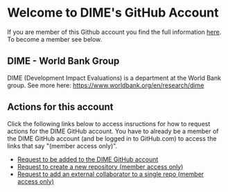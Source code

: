 # Welcome to DIME's GitHub Account

If you are member of this Github account you find the full information [here](https://github.com/dime-worldbank/dime-account-admin-private). To become a member see below.

## DIME - World Bank Group

DIME (Development Impact Evaluations) is a department at the World Bank group. See more here: https://www.worldbank.org/en/research/dime

## Actions for this account 

Click the following links below to access insructions for how to request actions for the DIME GitHub account. You have to already be a member of the DIME GitHub account (and be logged in to GitHub.com) to access the links that say "(member access only)".

* [Request to be added to the DIME GitHub account](https://github.com/dime-worldbank/dime-account-admin/blob/master/instructions/request-access-dime-org.md)
* [Request to create a new repository (member access only)](https://github.com/dime-worldbank/dime-account-admin-private/blob/master/instructions/request-new-repo-dime-org.md)
* [Request to add an external collaborator to a single repo (member access only)](https://github.com/dime-worldbank/dime-account-admin-private/blob/master/instructions/add-external-collaborator-dime-org.md)
